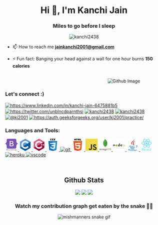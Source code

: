 <h1 align="center">Hi 👋, I'm Kanchi Jain</h1>
<h3 align="center">Miles to go before I sleep</h3>

<p align="center"> <img src="https://komarev.com/ghpvc/?username=kanchi2438&label=Profile%20views&color=0e75b6&style=flat" alt="kanchi2438" /> </p>

- 📫 How to reach me **jainkanchi2001@gmail.com**

- ⚡ Fun fact: Banging your head against a wall for one hour burns **150 calories**
<br>
<img width="35%" align="right" alt="Github Image" src="https://i.giphy.com/RThN0hOS2GO4M.gif?raw=true" /><br>

<h3 align="left">Let's connect :)</h3>
<p align="left">
<a href="https://www.linkedin.com/in/kanchi-jain-6475881b5" target="blank"><img align="center" src="https://raw.githubusercontent.com/rahuldkjain/github-profile-readme-generator/master/src/images/icons/Social/linked-in-alt.svg" alt="https://www.linkedin.com/in/kanchi-jain-6475881b5" height="30" width="40" /></a>
<a href="https://twitter.com/unblncdparnthsi" target="blank"><img align="center" src="https://github.com/ombharatiya/ombharatiya/blob/master/assets/icons/icons8-twitter-48.png" alt="https://twitter.com/unblncdparnthsi" height="45" width="45" /></a>  
<a href="https://instagram.com/kanchi2438" target="blank"><img align="center" src="https://raw.githubusercontent.com/rahuldkjain/github-profile-readme-generator/master/src/images/icons/Social/instagram.svg" alt="kanchi2438" height="30" width="40" /></a>
<a href="https://www.codechef.com/users/kanchi2438" target="blank"><img align="center" src="https://cdn.jsdelivr.net/npm/simple-icons@3.1.0/icons/codechef.svg" alt="kanchi2438" height="30" width="40" /></a>
<a href="https://www.hackerrank.com/kj2001" target="blank"><img align="center" src="https://raw.githubusercontent.com/rahuldkjain/github-profile-readme-generator/master/src/images/icons/Social/hackerrank.svg" alt="@kj2001" height="30" width="40" /></a>
<a href="https://auth.geeksforgeeks.org/user/kj2001/practice/" target="blank"><img align="center" src="https://raw.githubusercontent.com/rahuldkjain/github-profile-readme-generator/master/src/images/icons/Social/geeks-for-geeks.svg" alt="https://auth.geeksforgeeks.org/user/kj2001/practice/" height="30" width="40" /></a>
</p>

<h3 align="left">Languages and Tools:</h3>
<p align="left"> 
<a href="https://getbootstrap.com" target="_blank" rel="noreferrer"> <img src="https://raw.githubusercontent.com/devicons/devicon/master/icons/bootstrap/bootstrap-plain-wordmark.svg" alt="bootstrap" width="40" height="40"/> </a> <a href="https://www.cprogramming.com/" target="_blank" rel="noreferrer"> <img src="https://raw.githubusercontent.com/devicons/devicon/master/icons/c/c-original.svg" alt="c" width="40" height="40"/> </a> <a href="https://www.w3schools.com/cpp/" target="_blank" rel="noreferrer"> <img src="https://raw.githubusercontent.com/devicons/devicon/master/icons/cplusplus/cplusplus-original.svg" alt="cplusplus" width="40" height="40"/> </a> <a href="https://www.w3schools.com/css/" target="_blank" rel="noreferrer"> <img src="https://raw.githubusercontent.com/devicons/devicon/master/icons/css3/css3-original-wordmark.svg" alt="css3" width="40" height="40"/> </a> <a href="https://git-scm.com/" target="_blank" rel="noreferrer"> <img src="https://www.vectorlogo.zone/logos/git-scm/git-scm-icon.svg" alt="git" width="40" height="40"/> </a> <a href="https://www.w3.org/html/" target="_blank" rel="noreferrer"> <img src="https://raw.githubusercontent.com/devicons/devicon/master/icons/html5/html5-original-wordmark.svg" alt="html5" width="40" height="40"/> </a> <a href="https://developer.mozilla.org/en-US/docs/Web/JavaScript" target="_blank" rel="noreferrer"> <img src="https://raw.githubusercontent.com/devicons/devicon/master/icons/javascript/javascript-original.svg" alt="javascript" width="40" height="40"/> </a> <a href="https://www.mongodb.com/" target="_blank" rel="noreferrer"> <img src="https://raw.githubusercontent.com/devicons/devicon/master/icons/mongodb/mongodb-original-wordmark.svg" alt="mongodb" width="40" height="40"/> </a> <a href="https://nodejs.org" target="_blank" rel="noreferrer"> <img src="https://raw.githubusercontent.com/devicons/devicon/master/icons/nodejs/nodejs-original-wordmark.svg" alt="nodejs" width="40" height="40"/> </a> <a href="https://www.java.com" target="_blank" rel="noreferrer"> <img src="https://raw.githubusercontent.com/devicons/devicon/master/icons/java/java-original.svg" alt="java" width="40" height="40"/> </a> <a href="https://reactjs.org/" target="_blank" rel="noreferrer"> <img src="https://raw.githubusercontent.com/devicons/devicon/master/icons/react/react-original-wordmark.svg" alt="react" width="40" height="40"/> </a> <a href="https://www.heroku.com/" target="_blank" rel="noreferrer"> <img src="https://cdn.iconscout.com/icon/free/png-256/heroku-225989.png" alt="heroku" width="40" height="40"/> </a> <a href="https://code.visualstudio.com/" target="_blank" rel="noreferrer"> <img src="https://cdn.icon-icons.com/icons2/2107/PNG/512/file_type_vscode_icon_130084.png" alt="vscode" width="40" height="40"/> </a>
</p>

<br>

<h2 align="center">Github Stats</h2>
 <div align="center">
  <img width="48%" src="https://github-readme-stats.vercel.app/api?username=kanchi2438&theme=radical&show_icons=true" />
  <img width="48%" src="https://github-readme-streak-stats.herokuapp.com/?user=kanchi2438&theme=radical&show_icons=true" />
 <img width="45%" src="https://github-readme-stats.vercel.app/api/top-langs/?username=kanchi2438&theme=radical&show_icons=true&layout=compact">
  
  
<!-- <p><img align="right" src="https://github-readme-stats.vercel.app/api/top-langs?username=kanchi2438&show_icons=true&locale=en&layout=compact" alt="kanchi2438" /></p>

<p>&nbsp;<img align="center" src="https://github-readme-stats.vercel.app/api?username=kanchi2438&show_icons=true&locale=en" alt="kanchi2438" /></p>

<p><img align="center" src="https://github-readme-streak-stats.herokuapp.com/?user=kanchi2438&" alt="kanchi2438" /></p>
 -->
### Watch my contribution graph get eaten by the snake 🐍😒

<!-- platane/snk works, it just puts it on a new branch -->
![mishmanners snake gif](https://github.com/kanchi2438/kanchi2438/blob/output/github-contribution-grid-snake.svg)
